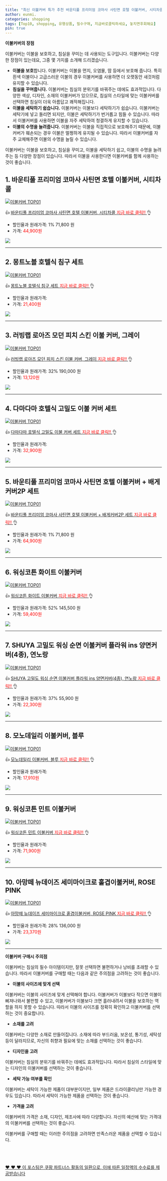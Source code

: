 ```yaml
---
title: "최신 이불커버 특가 추천 바운티풀 프리미엄 코마사 사틴면 호텔 이불커버, 시티차콜 비교 장점"
author: eunmi.
categories: shopping
tags: [Top10, shopping, 유행상품, 필수구매, 지금바로클릭하세요, 놓치면후회해요]
pin: true
---
```

**이불커버의 장점**

이불커버는 이불을 보호하고, 침실을 꾸미는 데 사용되는 도구입니다. 이불커버는 다양한 장점이 있는데요, 그중 몇 가지를 소개해 드리겠습니다.

* **이불을 보호**합니다. 이불커버는 이불을 먼지, 오염물, 땀 등에서 보호해 줍니다. 특히 흰색 이불이나 고급스러운 이불의 경우 이불커버를 사용하면 더 오랫동안 새것처럼 유지할 수 있습니다.
* **침실을 꾸며줍니다.** 이불커버는 침실의 분위기를 바꿔주는 데에도 효과적입니다. 다양한 색상, 디자인, 소재의 이불커버가 있으므로, 침실의 스타일에 맞는 이불커버를 선택하면 침실이 더욱 아름답고 쾌적해집니다.
* **이불을 세탁하기 쉽습니다.** 이불커버는 이불보다 세탁하기가 쉽습니다. 이불커버는 세탁기에 넣고 돌리면 되지만, 이불은 세탁하기가 번거롭고 힘들 수 있습니다. 따라서 이불커버를 사용하면 이불을 자주 세탁하여 청결하게 유지할 수 있습니다.
* **이불의 수명을 늘려줍니다.** 이불커버는 이불을 직접적으로 보호해주기 때문에, 이불커버가 훼손되는 경우 이불은 멀쩡하게 유지될 수 있습니다. 따라서 이불커버를 자주 교체해주면 이불의 수명을 늘릴 수 있습니다.

이불커버는 이불을 보호하고, 침실을 꾸미고, 이불을 세탁하기 쉽고, 이불의 수명을 늘려주는 등 다양한 장점이 있습니다. 따라서 이불을 사용한다면 이불커버를 함께 사용하는 것이 좋습니다.

   

## 1. 바운티풀 프리미엄 코마사 사틴면 호텔 이불커버, 시티차콜

[![이불커버 TOP01](https://thumbnail8.coupangcdn.com/thumbnails/remote/230x230ex/image/vendor_inventory/d8ac/1388a1913b8aeab67c76fdd54b7be216b95cc8f41a1ebd61236e91eef485.jpg)](https://link.coupang.com/re/AFFSDP?lptag=AF3617701&subid=GithubCoopas&pageKey=6823122292&traceid=V0-153&itemId=16177881643&vendorItemId=83373308876)


👍 [바운티풀 프리미엄 코마사 사틴면 호텔 이불커버, 시티차콜 <font color=red> 지금 바로 클릭!! </font> ](https://link.coupang.com/re/AFFSDP?lptag=AF3617701&subid=GithubCoopas&pageKey=6823122292&traceid=V0-153&itemId=16177881643&vendorItemId=83373308876) 👌 


- 할인율과 원래가격: 1%  71,800   원
- 가격: <span style='color:red'>44,900원</span>

[![](/discount_price.png)](https://link.coupang.com/re/AFFSDP?lptag=AF3617701&subid=GithubCoopas&pageKey=6823122292&traceid=V0-153&itemId=16177881643&vendorItemId=83373308876)

---


   

## 2. 몽트노블 호텔식 침구 세트

[![이불커버 TOP01](https://thumbnail10.coupangcdn.com/thumbnails/remote/230x230ex/image/retail/images/5308331919325661-e804936e-f96f-4303-a303-7e95b2826b2f.jpg)](https://link.coupang.com/re/AFFSDP?lptag=AF3617701&subid=GithubCoopas&pageKey=1485845516&traceid=V0-153&itemId=2551687461&vendorItemId=70544255256)


👍 [몽트노블 호텔식 침구 세트 <font color=red> 지금 바로 클릭!! </font> ](https://link.coupang.com/re/AFFSDP?lptag=AF3617701&subid=GithubCoopas&pageKey=1485845516&traceid=V0-153&itemId=2551687461&vendorItemId=70544255256) 👌 


- 할인율과 원래가격: 
- 가격: <span style='color:red'>21,400원</span>

[![](/discount_price.png)](https://link.coupang.com/re/AFFSDP?lptag=AF3617701&subid=GithubCoopas&pageKey=1485845516&traceid=V0-153&itemId=2551687461&vendorItemId=70544255256)

---


   

## 3. 러빙랩 로아즈 모던 피치 스킨 이불 커버, 그레이

[![이불커버 TOP01](https://thumbnail6.coupangcdn.com/thumbnails/remote/230x230ex/image/retail/images/2018/02/22/19/0/d54aefdc-a2b6-4de2-8d52-98b5b43ee2d9.jpg)](https://link.coupang.com/re/AFFSDP?lptag=AF3617701&subid=GithubCoopas&pageKey=66932206&traceid=V0-153&itemId=224745732&vendorItemId=3546126199)


👍 [러빙랩 로아즈 모던 피치 스킨 이불 커버, 그레이 <font color=red> 지금 바로 클릭!! </font> ](https://link.coupang.com/re/AFFSDP?lptag=AF3617701&subid=GithubCoopas&pageKey=66932206&traceid=V0-153&itemId=224745732&vendorItemId=3546126199) 👌 


- 할인율과 원래가격: 32%  190,000   원
- 가격: <span style='color:red'>13,120원</span>

[![](/discount_price.png)](https://link.coupang.com/re/AFFSDP?lptag=AF3617701&subid=GithubCoopas&pageKey=66932206&traceid=V0-153&itemId=224745732&vendorItemId=3546126199)

---


   

## 4. 다마다마 호텔식 고밀도 이불 커버 세트

[![이불커버 TOP01](https://thumbnail8.coupangcdn.com/thumbnails/remote/230x230ex/image/retail/images/4954252286864384-2ae8baab-30f5-4ee2-83e3-973530523dbd.jpg)](https://link.coupang.com/re/AFFSDP?lptag=AF3617701&subid=GithubCoopas&pageKey=6060660200&traceid=V0-153&itemId=11143065263&vendorItemId=78421468670)


👍 [다마다마 호텔식 고밀도 이불 커버 세트 <font color=red> 지금 바로 클릭!! </font> ](https://link.coupang.com/re/AFFSDP?lptag=AF3617701&subid=GithubCoopas&pageKey=6060660200&traceid=V0-153&itemId=11143065263&vendorItemId=78421468670) 👌 


- 할인율과 원래가격: 
- 가격: <span style='color:red'>32,900원</span>

[![](/discount_price.png)](https://link.coupang.com/re/AFFSDP?lptag=AF3617701&subid=GithubCoopas&pageKey=6060660200&traceid=V0-153&itemId=11143065263&vendorItemId=78421468670)

---


   

## 5. 바운티풀 프리미엄 코마사 사틴면 호텔 이불커버 + 배게커버2P 세트

[![이불커버 TOP01](https://thumbnail7.coupangcdn.com/thumbnails/remote/230x230ex/image/vendor_inventory/8210/6ade654b8c1a6910c846ce00a083860462c6b1b8e154c3e8f710dde7536c.jpg)](https://link.coupang.com/re/AFFSDP?lptag=AF3617701&subid=GithubCoopas&pageKey=6823122292&traceid=V0-153&itemId=18321414987&vendorItemId=4669563332)


👍 [바운티풀 프리미엄 코마사 사틴면 호텔 이불커버 + 배게커버2P 세트 <font color=red> 지금 바로 클릭!! </font> ](https://link.coupang.com/re/AFFSDP?lptag=AF3617701&subid=GithubCoopas&pageKey=6823122292&traceid=V0-153&itemId=18321414987&vendorItemId=4669563332) 👌 


- 할인율과 원래가격: 1%  71,800   원
- 가격: <span style='color:red'>64,900원</span>

[![](/discount_price.png)](https://link.coupang.com/re/AFFSDP?lptag=AF3617701&subid=GithubCoopas&pageKey=6823122292&traceid=V0-153&itemId=18321414987&vendorItemId=4669563332)

---


   

## 6. 워싱코튼 화이트 이불커버

[![이불커버 TOP01](https://thumbnail7.coupangcdn.com/thumbnails/remote/230x230ex/image/vendor_inventory/aa8d/a214d0c4ce9c88216fa68353a9fdc787035100e789bad2ce44b3958aa09e.jpg)](https://link.coupang.com/re/AFFSDP?lptag=AF3617701&subid=GithubCoopas&pageKey=7052374311&traceid=V0-153&itemId=17465266934&vendorItemId=85018904312)


👍 [워싱코튼 화이트 이불커버 <font color=red> 지금 바로 클릭!! </font> ](https://link.coupang.com/re/AFFSDP?lptag=AF3617701&subid=GithubCoopas&pageKey=7052374311&traceid=V0-153&itemId=17465266934&vendorItemId=85018904312) 👌 


- 할인율과 원래가격: 52%  145,500   원
- 가격: <span style='color:red'>59,400원</span>

[![](/discount_price.png)](https://link.coupang.com/re/AFFSDP?lptag=AF3617701&subid=GithubCoopas&pageKey=7052374311&traceid=V0-153&itemId=17465266934&vendorItemId=85018904312)

---


   

## 7. SHUYA 고밀도 워싱 순면 이불커버 플라워 ins 양면커버(4종), 연노랑

[![이불커버 TOP01](https://thumbnail10.coupangcdn.com/thumbnails/remote/230x230ex/image/vendor_inventory/6aeb/39e7b3dc636f02797ee78fa22be4ddf9339809cd234174b493ae51d340d5.jpg)](https://link.coupang.com/re/AFFSDP?lptag=AF3617701&subid=GithubCoopas&pageKey=6576366120&traceid=V0-153&itemId=14781516596&vendorItemId=82021599275)


👍 [SHUYA 고밀도 워싱 순면 이불커버 플라워 ins 양면커버(4종), 연노랑 <font color=red> 지금 바로 클릭!! </font> ](https://link.coupang.com/re/AFFSDP?lptag=AF3617701&subid=GithubCoopas&pageKey=6576366120&traceid=V0-153&itemId=14781516596&vendorItemId=82021599275) 👌 


- 할인율과 원래가격: 37%  55,900   원
- 가격: <span style='color:red'>22,300원</span>

[![](/discount_price.png)](https://link.coupang.com/re/AFFSDP?lptag=AF3617701&subid=GithubCoopas&pageKey=6576366120&traceid=V0-153&itemId=14781516596&vendorItemId=82021599275)

---


   

## 8. 모노데일리 이불커버, 블루

[![이불커버 TOP01](https://thumbnail7.coupangcdn.com/thumbnails/remote/230x230ex/image/retail/images/2021/05/21/17/2/b798f882-40ec-4766-8e16-ad619e2e0a82.jpg)](https://link.coupang.com/re/AFFSDP?lptag=AF3617701&subid=GithubCoopas&pageKey=5548453226&traceid=V0-153&itemId=8759904799&vendorItemId=76046824278)


👍 [모노데일리 이불커버, 블루 <font color=red> 지금 바로 클릭!! </font> ](https://link.coupang.com/re/AFFSDP?lptag=AF3617701&subid=GithubCoopas&pageKey=5548453226&traceid=V0-153&itemId=8759904799&vendorItemId=76046824278) 👌 


- 할인율과 원래가격: 
- 가격: <span style='color:red'>17,910원</span>

[![](/discount_price.png)](https://link.coupang.com/re/AFFSDP?lptag=AF3617701&subid=GithubCoopas&pageKey=5548453226&traceid=V0-153&itemId=8759904799&vendorItemId=76046824278)

---


   

## 9. 워싱코튼 민트 이불커버

[![이불커버 TOP01](https://thumbnail6.coupangcdn.com/thumbnails/remote/230x230ex/image/vendor_inventory/6abd/fbe6ba9a06bb33361a81f947d6bdaa11b6bbb32ccacca4f9a666a5cdcce6.jpg)](https://link.coupang.com/re/AFFSDP?lptag=AF3617701&subid=GithubCoopas&pageKey=7052374311&traceid=V0-153&itemId=17465214961&vendorItemId=84632962227)


👍 [워싱코튼 민트 이불커버 <font color=red> 지금 바로 클릭!! </font> ](https://link.coupang.com/re/AFFSDP?lptag=AF3617701&subid=GithubCoopas&pageKey=7052374311&traceid=V0-153&itemId=17465214961&vendorItemId=84632962227) 👌 


- 할인율과 원래가격: 
- 가격: <span style='color:red'>71,900원</span>

[![](/discount_price.png)](https://link.coupang.com/re/AFFSDP?lptag=AF3617701&subid=GithubCoopas&pageKey=7052374311&traceid=V0-153&itemId=17465214961&vendorItemId=84632962227)

---


   

## 10. 아망떼 뉴데이즈 세미마이크로 홑겹이불커버, ROSE PINK

[![이불커버 TOP01](https://thumbnail6.coupangcdn.com/thumbnails/remote/230x230ex/image/retail/images/2020/09/21/19/9/433a02d6-b597-4647-acd5-9f2754794aef.jpg)](https://link.coupang.com/re/AFFSDP?lptag=AF3617701&subid=GithubCoopas&pageKey=2175080417&traceid=V0-153&itemId=3701119033&vendorItemId=71686408243)


👍 [아망떼 뉴데이즈 세미마이크로 홑겹이불커버, ROSE PINK <font color=red> 지금 바로 클릭!! </font> ](https://link.coupang.com/re/AFFSDP?lptag=AF3617701&subid=GithubCoopas&pageKey=2175080417&traceid=V0-153&itemId=3701119033&vendorItemId=71686408243) 👌 


- 할인율과 원래가격: 28%  136,000   원
- 가격: <span style='color:red'>23,370원</span>

[![](/discount_price.png)](https://link.coupang.com/re/AFFSDP?lptag=AF3617701&subid=GithubCoopas&pageKey=2175080417&traceid=V0-153&itemId=3701119033&vendorItemId=71686408243)

---
**이불커버 구매시 주의점**

이불커버는 침실의 필수 아이템이지만, 잘못 선택하면 불편하거나 낭비를 초래할 수 있습니다. 따라서 이불커버를 구매할 때는 다음과 같은 주의점을 고려하는 것이 좋습니다.

* **이불의 사이즈에 맞게 선택**

이불커버는 이불의 사이즈에 맞게 선택해야 합니다. 이불커버가 이불보다 작으면 이불이 삐져나와서 불편할 수 있고, 이불커버가 이불보다 크면 흘러내려서 이불을 보호하는 역할을 하지 못할 수 있습니다. 따라서 이불의 사이즈를 정확히 확인하고 이불커버를 선택하는 것이 중요합니다.

* **소재를 고려**

이불커버는 다양한 소재로 만들어집니다. 소재에 따라 부드러움, 보온성, 통기성, 세탁성 등이 달라지므로, 자신의 취향과 필요에 맞는 소재를 선택하는 것이 좋습니다.

* **디자인을 고려**

이불커버는 침실의 분위기를 바꿔주는 데에도 효과적입니다. 따라서 침실의 스타일에 맞는 디자인의 이불커버를 선택하는 것이 좋습니다.

* **세탁 가능 여부를 확인**

이불커버는 세탁이 가능한 제품이 대부분이지만, 일부 제품은 드라이클리닝만 가능한 경우도 있습니다. 따라서 세탁이 가능한 제품을 선택하는 것이 좋습니다.

* **가격을 고려**

이불커버의 가격은 소재, 디자인, 제조사에 따라 다양합니다. 자신의 예산에 맞는 가격대의 이불커버를 선택하는 것이 좋습니다.

이불커버를 구매할 때는 이러한 주의점을 고려하면 만족스러운 제품을 선택할 수 있습니다.<br><br><br><br><br> [ ❤ ❤ ❤ 이 포스팅은 쿠팡 파트너스 활동의 일환으로, 이에 따른 일정액의 수수료를 제공받습니다](https://link.coupang.com/a/bcEFyh)